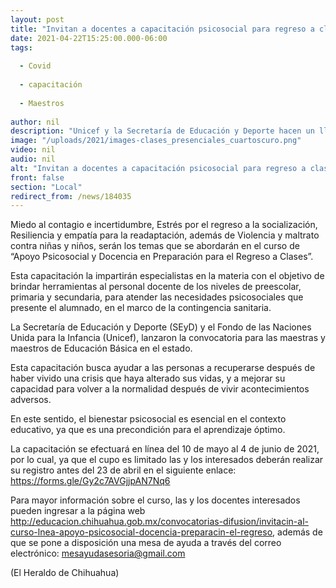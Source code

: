 ```yaml
---
layout: post
title: "Invitan a docentes a capacitación psicosocial para regreso a clases"
date: 2021-04-22T15:25:00.000-06:00
tags:
  
  - Covid
  
  - capacitación
  
  - Maestros
  
author: nil
description: "Unicef y la Secretaría de Educación y Deporte hacen un llamado a los docentes para que participen en este evento"
image: "/uploads/2021/images-clases_presenciales_cuartoscuro.png"
video: nil
audio: nil
alt: "Invitan a docentes a capacitación psicosocial para regreso a clases"
front: false
section: "Local"
redirect_from: /news/184035
---
```


Miedo al contagio e incertidumbre, Estrés por el regreso a la socialización, Resiliencia y empatía para la readaptación, además de Violencia y maltrato contra niñas y niños, serán los temas que se abordarán en el curso de “Apoyo Psicosocial y Docencia en Preparación para el Regreso a Clases”.

Esta capacitación la impartirán especialistas en la materia con el objetivo de brindar herramientas al personal docente de los niveles de preescolar, primaria y secundaria, para atender las necesidades psicosociales que presente el alumnado, en el marco de la contingencia sanitaria.

La Secretaría de Educación y Deporte (SEyD) y el Fondo de las Naciones Unida para la Infancia (Unicef), lanzaron la convocatoria para las maestras y maestros de Educación Básica en el estado.

Esta capacitación busca ayudar a las personas a recuperarse después de haber vivido una crisis que haya alterado sus vidas, y a mejorar su capacidad para volver a la normalidad después de vivir acontecimientos adversos.

En este sentido, el bienestar psicosocial es esencial en el contexto educativo, ya que es una precondición para el aprendizaje óptimo.

La capacitación se efectuará en línea del 10 de mayo al 4 de junio de 2021, por lo cual, ya que el cupo es limitado las y los interesados deberán realizar su registro antes del 23 de abril en el siguiente enlace: https://forms.gle/Gy2c7AVGjjpAN7Nq6

Para mayor información sobre el curso, las y los docentes interesados pueden ingresar a la página web http://educacion.chihuahua.gob.mx/convocatorias-difusion/invitacin-al-curso-lnea-apoyo-psicosocial-docencia-preparacin-el-regreso, además de que se pone a disposición una mesa de ayuda a través del correo electrónico: mesayudasesoria@gmail.com

(El Heraldo de Chihuahua)